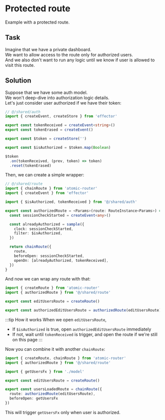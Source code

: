 # Protected route

Example with a protected route.

## Task

Imagine that we have a private dashboard.  
We want to allow access to the route only for authorized users.  
And we also don't want to run any logic until we know if user is allowed to visit this route.

## Solution

Suppose that we have some auth model.  
We won't deep-dive into authorization logic details.  
Let's just consider user authorized if we have their token:  

```ts
// @/shared/auth
import { createEvent, createStore } from 'effector'

export const tokenReceived = createEvent<string>()
export const tokenErased = createEvent()

export const $token = createStore('')

export const $isAuthorized = $token.map(Boolean)

$token
  .on(tokenReceived, (prev, token) => token)
  .reset(tokenErased)
```

Then, we can create a simple wrapper:

```ts
// @/shared/route
import { chainRoute } from 'atomic-router'
import { createEvent } from 'effector'

import { $isAuthorized, tokenReceived } from '@/shared/auth'

export const authorizedRoute = <Params>(route: RouteInstance<Params>) => {
  const sessionCheckStarted = createEvent<any>()

  const alreadyAuthorized = sample({
    clock: sessionCheckStarted,
    filter: $isAuthorized,
  })

  return chainRoute({
    route,
    beforeOpen: sessionCheckStarted,
    openOn: [alreadyAuthorized, tokenReceived],
  })
}
```

And now we can wrap any route with that:

```ts
import { createRoute } from 'atomic-router'
import { authorizedRoute } from '@/shared/route'

export const editUsersRoute = createRoute()

export const authorizedEditUsersRoute = authorizedRoute(editUsersRoute)
```
:::tip How it works
When we open `editUsersRoute`,
- If `$isAuthorized` is true, open `authorizedEditUsersRoute` immediately
- If not, wait until `tokenReceived` is trigger, and open the route if we're still on this page
:::

Now you can combine it with another `chainRoute`:

```ts
import { createRoute, chainRoute } from 'atomic-router'
import { authorizedRoute } from '@/shared/route'

import { getUsersFx } from './model'

export const editUsersRoute = createRoute()

export const usersLoadedRoute = chainRoute({
  route: authorizedRoute(editUsersRoute),
  beforeOpen: getUsersFx
})
```

This will trigger `getUsersFx` only when user is authorized.
